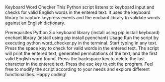 Keyboard Word Checker
This Python script listens to keyboard input and checks for valid English words in the entered text. It uses the keyboard library to capture keypress events and the enchant library to validate words against an English dictionary.

Prerequisites
Python 3.x
keyboard library (install using pip install keyboard)
enchant library (install using pip install pyenchant)
Usage
Run the script by executing python word_checker.py in the terminal.
Start typing in any text.
Press the space key to check for valid words in the entered text.
The script will print the entered text, generated permutations of the text, and the first valid English word found.
Press the backspace key to delete the last character in the entered text.
Press the esc key to exit the program.
Feel free to modify the script according to your needs and explore different functionalities. Happy coding!
